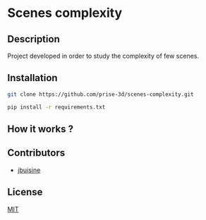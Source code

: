 # Scenes complexity

## Description

Project developed in order to study the complexity of few scenes.

## Installation


```bash
git clone https://github.com/prise-3d/scenes-complexity.git
```


```bash
pip install -r requirements.txt
```

## How it works ?



## Contributors

* [jbuisine](https://github.com/jbuisine)

## License

[MIT](LICENSE)